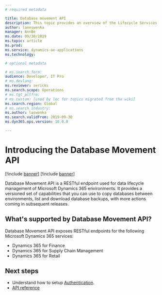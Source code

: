 ```yaml
---
# required metadata

title: Database movement API
description: This topic provides an overview of the Lifecycle Services Database Movement API. 
author: laneswenka
manager: AnnBe
ms.date: 09/30/2019
ms.topic: article
ms.prod: 
ms.service: dynamics-ax-applications
ms.technology: 

# optional metadata

# ms.search.form: 
audience: Developer, IT Pro
# ms.devlang: 
ms.reviewer: sericks
ms.search.scope: Operations
# ms.tgt_pltfrm: 
# ms.custom: [used by loc for topics migrated from the wiki]
ms.search.region: Global
# ms.search.industry: 
ms.author: laswenka
ms.search.validFrom: 2019-09-30
ms.dyn365.ops.version: 10.0.0

---
```


# Introducing the Database Movement API

[!include [banner](../../includes/banner.md)]
[!include [banner](../../includes/preview-banner.md)]

Database Movement API is a RESTful endpoint used for data lifecycle management of Microsoft Dynamics 365 environments. It provides a versioned set of capabilities that you can use to copy databases between environments, list and download database backups, with more actions coming in subsequent releases.

## What's supported by Database Movement API?
Database Movement API exposes RESTful endpoints for the following Microsoft Dynamics 365 services:
* Dynamics 365 for Finance
* Dynamics 365 for Supply Chain Management
* Dynamics 365 for Retail

## Next steps
* Understand how to setup [Authentication](dbmovement-api-authentication.md).
* [API reference](./v1/dbmovement-api-v1-overview.md)

